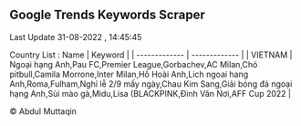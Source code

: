 

## Google Trends Keywords Scraper 
 
Last Update 31-08-2022 , 14:45:45

Country List :
 Name  | Keyword |
| ------------- | ------------- |
| VIETNAM | Ngoại hạng Anh,Pau FC,Premier League,Gorbachev,AC Milan,Chó pitbull,Camila Morrone,Inter Milan,Hồ Hoài Anh,Lich ngoai hang Anh,Roma,Fulham,Nghỉ lễ 2/9 mấy ngày,Chau Kim Sang,Giải bóng đá ngoại hạng Anh,Sùi mào gà,Midu,Lisa (BLACKPINK,Đinh Văn Nơi,AFF Cup 2022 |



© Abdul Muttaqin 
